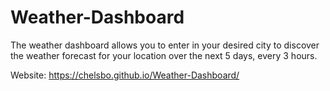 # Weather-Dashboard

The weather dashboard allows you to enter in your desired city to discover the weather forecast for your location over the next 5 days, every 3 hours.


Website:
https://chelsbo.github.io/Weather-Dashboard/
